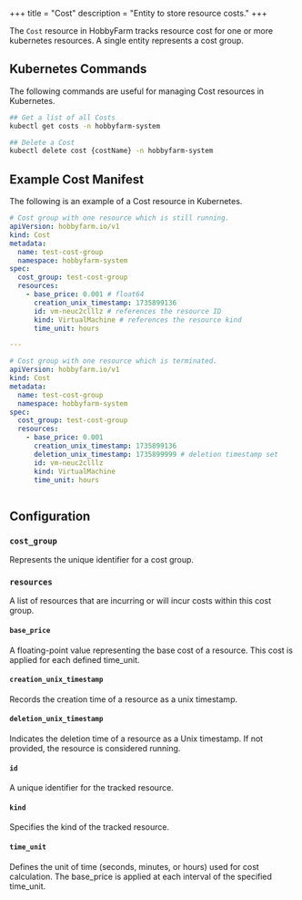 +++
title = "Cost"
description = "Entity to store resource costs."
+++

The `Cost` resource in HobbyFarm tracks resource cost for one or more kubernetes resources. A single entity represents a cost group.


## Kubernetes Commands
The following commands are useful for managing Cost resources in Kubernetes.

```bash
## Get a list of all Costs
kubectl get costs -n hobbyfarm-system

## Delete a Cost
kubectl delete cost {costName} -n hobbyfarm-system
```

## Example Cost Manifest
The following is an example of a Cost resource in Kubernetes.

```yaml
# Cost group with one resource which is still running.
apiVersion: hobbyfarm.io/v1
kind: Cost
metadata:
  name: test-cost-group
  namespace: hobbyfarm-system
spec:
  cost_group: test-cost-group
  resources:
    - base_price: 0.001 # float64
      creation_unix_timestamp: 1735899136
      id: vm-neuc2clllz # references the resource ID
      kind: VirtualMachine # references the resource kind
      time_unit: hours

---

# Cost group with one resource which is terminated.
apiVersion: hobbyfarm.io/v1
kind: Cost
metadata:
  name: test-cost-group
  namespace: hobbyfarm-system
spec:
  cost_group: test-cost-group
  resources:
    - base_price: 0.001
      creation_unix_timestamp: 1735899136
      deletion_unix_timestamp: 1735899999 # deletion timestamp set
      id: vm-neuc2clllz
      kind: VirtualMachine
      time_unit: hours



```

## Configuration

### `cost_group`
Represents the unique identifier for a cost group. 

### `resources`
A list of resources that are incurring or will incur costs within this cost group.

#### `base_price`
A floating-point value representing the base cost of a resource. This cost is applied for each defined time_unit.

#### `creation_unix_timestamp`
Records the creation time of a resource as a unix timestamp.

#### `deletion_unix_timestamp`
Indicates the deletion time of a resource as a Unix timestamp. If not provided, the resource is considered running.

#### `id`
A unique identifier for the tracked resource.

#### `kind`
Specifies the kind of the tracked resource.

#### `time_unit`
Defines the unit of time (seconds, minutes, or hours) used for cost calculation. The base_price is applied at each interval of the specified time_unit.



